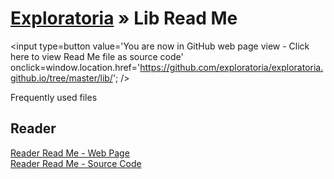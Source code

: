 [Exploratoria]( http://exploratoria.github.io ) &raquo;
Lib Read Me
===

<span style=display:none; >[You are now in GitHub source code view - click here to view Read Me file as a web page]( http://exploratoria.github.io/lib/index.html "View file as a web page." ) </span>
<input type=button value='You are now in GitHub web page view - Click here to view Read Me file as source code' onclick=window.location.href='https://github.com/exploratoria/exploratoria.github.io/tree/master/lib/'; />

Frequently used files


## Reader


[Reader Read Me - Web Page]( http://exploratoria.github.io/lib/reader/index.html )  
[Reader Read Me - Source Code]( https://github.com/exploratoria/exploratoria.github.io/tree/master//lib/reader/ )

